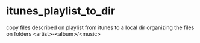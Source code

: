 itunes_playlist_to_dir
======================

copy files described on playlist from itunes to a local dir organizing the files on folders &lt;artist>-&lt;album>/&lt;music>

